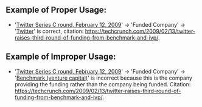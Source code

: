 ## Example of Proper Usage:
* '[Twitter Series C round, February 12, 2009](https://golden.com/wiki/Twitter_Series_C_round%2C_February_12%2C_2009-W4ZZ55K)' → 'Funded Company' → '[Twitter](https://golden.com/wiki/Twitter-ZMWXBK)' is correct, citation: https://techcrunch.com/2009/02/13/twitter-raises-third-round-of-funding-from-benchmark-and-ivp/.

## Example of Improper Usage:
* '[Twitter Series C round, February 12, 2009](https://golden.com/wiki/Twitter_Series_C_round%2C_February_12%2C_2009-W4ZZ55K)' → 'Funded Company' → '[Benchmark (venture capital)](https://golden.com/wiki/Benchmark_(venture_capital)-MN8Z5N)' is incorrect because this is the company providing the funding rather than the company being funded. Citation: https://techcrunch.com/2009/02/13/twitter-raises-third-round-of-funding-from-benchmark-and-ivp/.
